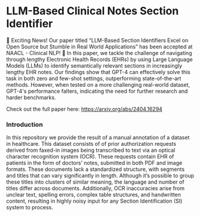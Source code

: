 # LLM-Based Clinical Notes Section Identifier

:tada: Exciting News! Our paper titled “LLM-Based Section Identifiers Excel on Open Source but Stumble in Real World Applications” has been accepted at NAACL - Clinical NLP! :tada:
In this paper, we tackle the challenge of navigating through lengthy Electronic Health Records (EHRs) by using Large Language Models (LLMs) to identify semantically relevant sections in increasingly lengthy EHR notes. Our findings show that GPT-4 can effectively solve this task in both zero and few-shot settings, outperforming state-of-the-art methods.
However, when tested on a more challenging real-world dataset, GPT-4's performance falters, indicating the need for further research and harder benchmarks.

Check out the full paper here: https://arxiv.org/abs/2404.16294 

### Introduction

In this repository we provide the result of a manual annotation of a dataset in healthcare. This dataset consists of of prior authorization requests derived from faxed-in images being transcribed to text via an optical character recognition system (OCR). These requests contain EHR of patients in the form of doctors’ notes, submitted in both PDF and image formats. These documents lack a standardized structure, with segments and titles that can vary significantly in length. Although it’s possible to group these titles into clusters of similar meaning, the language and number of titles differ across documents. Additionally, OCR inaccuracies arise from unclear text, spelling errors, complex table structures, and handwritten content, resulting in highly noisy input for any Section Identification (SI) system to process. 


